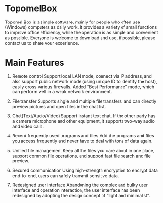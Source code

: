# TopomelBox
Topomel Box is a simple software, mainly for people who often use (Windows) computers as daily work. It provides a variety of small functions to improve office efficiency, while the operation is as simple and convenient as possible. Everyone is welcome to download and use, if possible, please contact us to share your experience.

# Main Features

1) Remote control
Support local LAN mode, connect via IP address, and also support public network mode (using unique ID to identify the host), easily cross various firewalls.
Added “Best Performance” mode, which can perform well in a weak network environment.

2) File transfer
Supports single and multiple file transfers, and can directly preview pictures and open files in the chat list.

3) Chat(Text/Audio/Video)
Support instant text chat. If the other party has a camera microphone and other equipment, it supports two-way audio and video calls.

4) Recent frequently used programs and files
Add the programs and files you access frequently and never have to deal with tons of data again.

5) Unified file management
Keep all the files you care about in one place, support common file operations, and support fast file search and file preview.

6) Secured communication
Using high-strength encryption to encrypt data end-to-end, users can safely transmit sensitive data.

7) Redesigned user interface
Abandoning the complex and bulky user interface and operation interaction, the user interface has been redesigned by adopting the design concept of “light and minimalist”.
